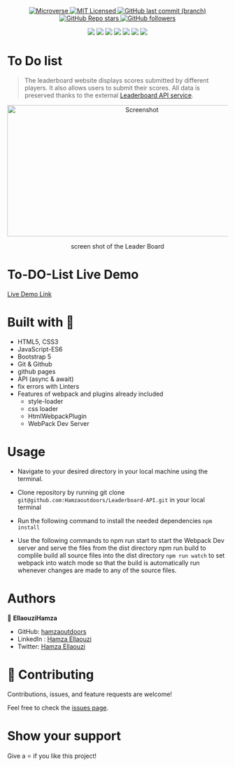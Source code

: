 <p align="center">
  <a href="https://www.microverse.org/">
    <img alt="Microverse" src="https://img.shields.io/badge/-Microverse-blueviolet?style=flat-square">
  </a>
  <a href="https://github.com/Hamzaoutdoors/to-do-list/blob/development/LICENSE">
    <img alt="MIT Licensed" src="https://img.shields.io/github/license/Hamzaoutdoors/to-do-list?style=flat-square">
  </a>
  <a href="https://github.com/Hamzaoutdoors/Leaderboard-API">
    <img alt="GitHub last commit (branch)" src="https://img.shields.io/github/last-commit/Hamzaoutdoors/Leaderboard-API/dev?color=blue&style=flat-square">
  </a>
  <a href="https://github.com/Hamzaoutdoors/Leaderboard-API">
    <img alt="GitHub Repo stars" src="https://img.shields.io/github/stars/Hamzaoutdoors/Leaderboard-API?color=green&label=%E2%98%85%20stars%20&style=flat-square">
  </a>
  <a href="https://github.com/Hamzaoutdoors">
    <img alt="GitHub followers" src="https://img.shields.io/github/followers/Hamzaoutdoors?color=yellow&logo=github&style=flat-square">
  </a>
</p>

<div align="center">
 <img src="https://img.shields.io/badge/javascript-%23323330.svg?style=for-the-badge&logo=javascript&logoColor=%23F7DF1E"/> <img src="https://img.shields.io/badge/html5-%23E34F26.svg?style=for-the-badge&logo=html5&logoColor=white"/> <img src="https://img.shields.io/badge/css3-%231572B6.svg?style=for-the-badge&logo=css3&logoColor=white"/> <img src="https://img.shields.io/badge/bootstrap-%23563D7C.svg?style=for-the-badge&logo=bootstrap&logoColor=white"/> <img src="https://img.shields.io/badge/git-%23F05033.svg?style=for-the-badge&logo=git&logoColor=white"/> <img src="https://img.shields.io/badge/webpack-%238DD6F9.svg?style=for-the-badge&logo=webpack&logoColor=black"/> <img src="https://img.shields.io/badge/-jest-%23C21325?style=for-the-badge&logo=jest&logoColor=white"/></div>

# To Do list 

> The leaderboard website displays scores submitted by different players. It also allows users to submit their scores. All data is preserved thanks to the external [Leaderboard API service](https://www.notion.so/Leaderboard-API-service-24c0c3c116974ac49488d4eb0267ade3).
 
 <p align="center">
    <img alt="Screenshot" src="https://user-images.githubusercontent.com/80895497/131565525-53e8cacf-e50c-4efc-9092-22667ae918f1.PNG" width="600" height="300">
    <p align="center">screen shot of the Leader Board</p>
</p>

# To-DO-List Live Demo
[Live Demo Link](https://hamzaoutdoors.github.io/Leaderboard-API/)

# Built with 🔨
- HTML5, CSS3
- JavaScript-ES6
- Bootstrap 5
- Git & Github
- github pages
- API (async & await)
- fix errors with Linters
- Features of webpack and plugins already included
  - style-loader
  - css loader
  - HtmlWebpackPlugin
  - WebPack Dev Server

# Usage

- Navigate to your desired directory in your local machine using the terminal.

- Clone repository by running git clone ```git@github.com:Hamzaoutdoors/Leaderboard-API.git``` in your local terminal

- Run the following command to install the needed dependencies
```npm install```

- Use the following commands to npm run start to start the Webpack Dev server and serve the files from the dist directory npm run build to complile build all source files into the dist directory ```npm run watch``` to set webpack into watch mode so that the build is automatically run whenever changes are made to any of the source files.

# Authors

👤 **EllaouziHamza**

- GitHub: [hamzaoutdoors](https://github.com/Hamzaoutdoors)
- LinkedIn : [Hamza Ellaouzi](https://www.linkedin.com/in/hamza-ellaouzi-137a45b8/)
- Twitter: [Hamza Ellaouzi](https://twitter.com/EllaouziHamza)
# 🤝 Contributing

Contributions, issues, and feature requests are welcome!

Feel free to check the [issues page](https://github.com/Hamzaoutdoors/Leaderboard-API/issues).

# Show your support

Give a ⭐️ if you like this project!
